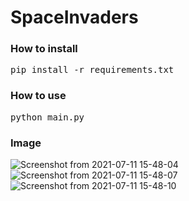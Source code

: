 # SpaceInvaders

### How to install
<pre>pip install -r requirements.txt</pre>
### How to use
<pre>python main.py</pre>
### Image
![Screenshot from 2021-07-11 15-48-04](https://user-images.githubusercontent.com/62138169/125190272-7a388c80-e266-11eb-85f9-0cace4f332d1.png)
![Screenshot from 2021-07-11 15-48-07](https://user-images.githubusercontent.com/62138169/125190275-7f95d700-e266-11eb-8935-26abdac27f36.png)
![Screenshot from 2021-07-11 15-48-10](https://user-images.githubusercontent.com/62138169/125190280-83295e00-e266-11eb-856a-613a205c5d5e.png)


